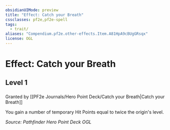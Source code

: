 ```yaml
---
obsidianUIMode: preview
title: "Effect: Catch your Breath"
cssclasses: pf2e,pf2e-spell
tags:
  - trait/
aliases: "Compendium.pf2e.other-effects.Item.A81HpA9cBUgGRsqx"
license: OGL
---
```

# Effect: Catch your Breath
## Level 1
### 






Granted by [[PF2e Journals/Hero Point Deck/Catch your Breath|Catch your Breath]]

You gain a number of temporary Hit Points equal to twice the origin's level.

*Source: Pathfinder Hero Point Deck*
*OGL*